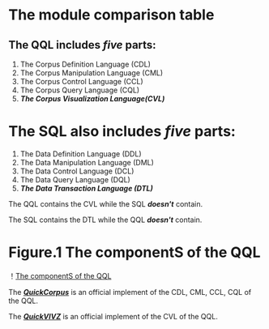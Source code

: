 # The module comparison table

## The QQL includes ***five*** parts:

1. The Corpus Definition Language (CDL)
2. The Corpus Manipulation Language (CML)
3. The Corpus Control Language (CCL)
4. The Corpus Query Language (CQL)
5. ***The Corpus Visualization Language(CVL)***

# The SQL also includes ***five*** parts:

1. The Data Definition Language (DDL)
2. The Data Manipulation Language (DML)
3. The Data Control Language (DCL)
4. The Data Query Language (DQL)
5. ***The Data Transaction Language (DTL)***

The QQL contains the CVL while the SQL ***doesn't*** contain.

The SQL contains the DTL while the QQL ***doesn't*** contain.

# Figure.1 The componentS of the QQL

！[The componentS of the QQL](../images/QQLComponent.png)

The [***QuickCorpus***](http://www.quickcorpus.org/) is an official implement of the CDL, CML, CCL, CQL of the QQL.

The [***QuickVIVZ***](http://www.quickviz.org/) is an official implement of the CVL of the QQL.



